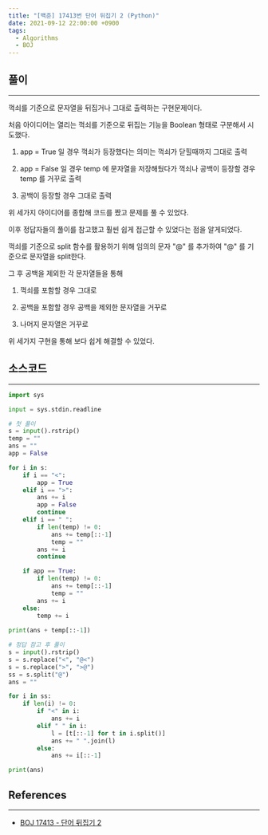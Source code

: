 ```yaml
---
title: "[백준] 17413번 단어 뒤집기 2 (Python)"
date: 2021-09-12 22:00:00 +0900
tags:
  - Algorithms
  - BOJ
---
```


## 풀이

---

꺽쇠를 기준으로 문자열을 뒤집거나 그대로 출력하는 구현문제이다.



처음 아이디어는 열리는 꺽쇠를 기준으로 뒤집는 기능을 Boolean 형태로 구분해서 시도했다.

1. app = True 일 경우 꺽쇠가 등장했다는 의미는 꺽쇠가 닫힐때까지 그대로 출력

2. app = False 일 경우 temp 에 문자열을 저장해뒀다가 꺽쇠나 공백이 등장할 경우 temp 를 거꾸로 출력

3. 공백이 등장할 경우 그대로 출력



위 세가지 아이디어를 종합해 코드를 짰고 문제를 풀 수 있었다.



이후 정답자들의 풀이를 참고했고 훨씬 쉽게 접근할 수 있었다는 점을 알게되었다.

꺽쇠를 기준으로 split 함수를 활용하기 위해 임의의 문자 "@" 를 추가하여 "@" 를 기준으로 문자열을 split한다.



그 후 공백을 제외한 각 문자열들을 통해

1. 꺽쇠를 포함할 경우 그대로

2. 공백을 포함할 경우 공백을 제외한 문자열을 거꾸로

3. 나머지 문자열은 거꾸로



위 세가지 구현을 통해 보다 쉽게 해결할 수 있었다.

## 소스코드

---

```python
import sys

input = sys.stdin.readline

# 첫 풀이
s = input().rstrip()
temp = ""
ans = ""
app = False

for i in s:
    if i == "<":
        app = True
    elif i == ">":
        ans += i
        app = False
        continue
    elif i == " ":
        if len(temp) != 0:
            ans += temp[::-1]
            temp = ""
        ans += i
        continue

    if app == True:
        if len(temp) != 0:
            ans += temp[::-1]
            temp = ""
        ans += i
    else:
        temp += i
    
print(ans + temp[::-1])

# 정답 참고 후 풀이
s = input().rstrip()
s = s.replace("<", "@<")
s = s.replace(">", ">@")
ss = s.split("@")
ans = ""

for i in ss:
    if len(i) != 0:
        if "<" in i:
            ans += i
        elif " " in i:
            l = [t[::-1] for t in i.split()]
            ans += " ".join(l)
        else:
            ans += i[::-1]

print(ans)
```

## References

---

- [BOJ 17413 - 단어 뒤집기 2](https://www.acmicpc.net/problem/17413)
